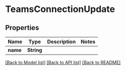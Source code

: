 # TeamsConnectionUpdate

## Properties

Name | Type | Description | Notes
------------ | ------------- | ------------- | -------------
**name** | **String** |  | 

[[Back to Model list]](../#documentation-for-models) [[Back to API list]](../#documentation-for-api-endpoints) [[Back to README]](../)


